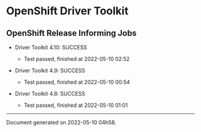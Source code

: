 
OpenShift Driver Toolkit
========================

OpenShift Release Informing Jobs
--------------------------------



* Driver Toolkit 4.10: SUCCESS
  - Test passed, finished at 2022-05-10 02:52








* Driver Toolkit 4.9: SUCCESS
  - Test passed, finished at 2022-05-10 00:54








* Driver Toolkit 4.8: SUCCESS
  - Test passed, finished at 2022-05-10 01:01






---
Document generated on 2022-05-10 04h58.
